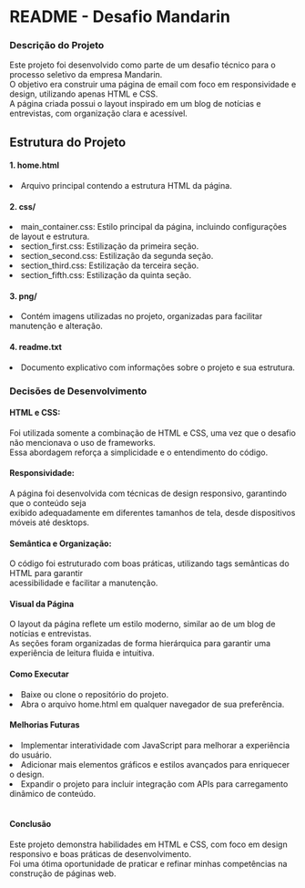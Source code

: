 <h1>README - Desafio Mandarin</h1>

<h3>Descrição do Projeto</h3>
<p>Este projeto foi desenvolvido como parte de um desafio técnico para o processo seletivo da empresa Mandarin. <br>
O objetivo era construir uma página de email com foco em responsividade e design, utilizando apenas HTML e CSS. <br>
A página criada possui o layout inspirado em um blog de notícias e entrevistas, com organização clara e acessível.</p>


<h2>Estrutura do Projeto</h2>
<h4>1. home.html</h4>
<li>Arquivo principal contendo a estrutura HTML da página.</li>

<h4>2. css/</h4>

<li>main_container.css: Estilo principal da página, incluindo configurações de layout e estrutura.</li>

<li>section_first.css: Estilização da primeira seção.</li>

<li>section_second.css: Estilização da segunda seção.</li>

<li>section_third.css: Estilização da terceira seção.</li>

<li>section_fifth.css: Estilização da quinta seção.</li>

<h4>3. png/</h4>

<li>Contém imagens utilizadas no projeto, organizadas para facilitar manutenção e alteração.</li>

<h4>4. readme.txt</h4>

<li>Documento explicativo com informações sobre o projeto e sua estrutura.</li>


<h3>Decisões de Desenvolvimento</h3>

<h4>HTML e CSS:</h4>
<p>Foi utilizada somente a combinação de HTML e CSS, uma vez que o desafio não mencionava o uso de frameworks. <br>
Essa abordagem reforça a simplicidade e o entendimento do código.</p>

<h4>Responsividade:</h4>
<p>A página foi desenvolvida com técnicas de design responsivo, garantindo que o conteúdo seja <br>
exibido adequadamente em diferentes tamanhos de tela, desde dispositivos móveis até desktops.</p>

<h4>Semântica e Organização:</h4>
<p>O código foi estruturado com boas práticas, utilizando tags semânticas do HTML para garantir<br>
acessibilidade e facilitar a manutenção.</p>

<h4>Visual da Página</h4>
<p>O layout da página reflete um estilo moderno, similar ao de um blog de notícias e entrevistas. <br>
As seções foram organizadas de forma hierárquica para garantir uma experiência de leitura 
fluida e intuitiva.</p>

<h4>Como Executar</h4>
<li>Baixe ou clone o repositório do projeto.</li>
<li>Abra o arquivo home.html em qualquer navegador de sua preferência.</li>


<h4>Melhorias Futuras</h4>
<li>Implementar interatividade com JavaScript para melhorar a experiência do usuário.</li>
<li>Adicionar mais elementos gráficos e estilos avançados para enriquecer o design.</li>
<li>Expandir o projeto para incluir integração com APIs para carregamento dinâmico de conteúdo.</li>

<br>
<h4>Conclusão</h4>
<p>Este projeto demonstra habilidades em HTML e CSS, com foco em design responsivo e boas práticas de desenvolvimento. <br>
Foi uma ótima oportunidade de praticar e refinar minhas competências na construção de páginas web.</p>
